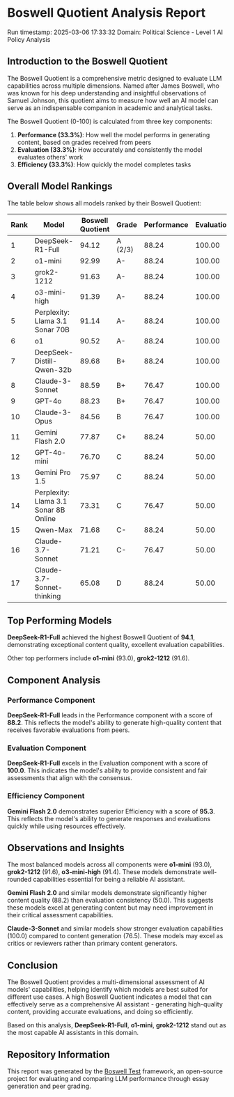 # Boswell Quotient Analysis Report

Run timestamp: 2025-03-06 17:33:32
Domain: Political Science - Level 1 AI Policy Analysis

## Introduction to the Boswell Quotient
The Boswell Quotient is a comprehensive metric designed to evaluate LLM capabilities across multiple dimensions. Named after James Boswell, who was known for his deep understanding and insightful observations of Samuel Johnson, this quotient aims to measure how well an AI model can serve as an indispensable companion in academic and analytical tasks.

The Boswell Quotient (0-100) is calculated from three key components:
1. **Performance (33.3%)**: How well the model performs in generating content, based on grades received from peers
2. **Evaluation (33.3%)**: How accurately and consistently the model evaluates others' work
3. **Efficiency (33.3%)**: How quickly the model completes tasks

## Overall Model Rankings
The table below shows all models ranked by their Boswell Quotient:

| Rank | Model | Boswell Quotient | Grade | Performance | Evaluation | Efficiency |
|------|-------|-----------------|-------|------------|------------|------------|
| 1 | DeepSeek-R1-Full | 94.12 | A (2/3) | 88.24 | 100.00 | N/A (0.00) |
| 2 | o1-mini | 92.99 | A- | 88.24 | 100.00 | 90.74 |
| 3 | grok2-1212 | 91.63 | A- | 88.24 | 100.00 | 86.68 |
| 4 | o3-mini-high | 91.39 | A- | 88.24 | 100.00 | 85.94 |
| 5 | Perplexity: Llama 3.1 Sonar 70B | 91.14 | A- | 88.24 | 100.00 | 85.22 |
| 6 | o1 | 90.52 | A- | 88.24 | 100.00 | 83.33 |
| 7 | DeepSeek-Distill-Qwen-32b | 89.68 | B+ | 88.24 | 100.00 | 80.84 |
| 8 | Claude-3-Sonnet | 88.59 | B+ | 76.47 | 100.00 | 89.30 |
| 9 | GPT-4o | 88.23 | B+ | 76.47 | 100.00 | 88.23 |
| 10 | Claude-3-Opus | 84.56 | B | 76.47 | 100.00 | 77.23 |
| 11 | Gemini Flash 2.0 | 77.87 | C+ | 88.24 | 50.00 | 95.31 |
| 12 | GPT-4o-mini | 76.70 | C | 88.24 | 50.00 | 91.81 |
| 13 | Gemini Pro 1.5 | 75.97 | C | 88.24 | 50.00 | 89.63 |
| 14 | Perplexity: Llama 3.1 Sonar 8B Online | 73.31 | C | 76.47 | 50.00 | 93.40 |
| 15 | Qwen-Max | 71.68 | C- | 88.24 | 50.00 | 76.78 |
| 16 | Claude-3.7-Sonnet | 71.21 | C- | 76.47 | 50.00 | 87.11 |
| 17 | Claude-3.7-Sonnet-thinking | 65.08 | D | 88.24 | 50.00 | 57.03 |

## Top Performing Models

**DeepSeek-R1-Full** achieved the highest Boswell Quotient of **94.1**, 
demonstrating exceptional content quality, excellent evaluation capabilities.

Other top performers include **o1-mini** (93.0), **grok2-1212** (91.6).

## Component Analysis

### Performance Component
**DeepSeek-R1-Full** leads in the Performance component with a score of **88.2**. This reflects the model's ability to generate high-quality content that receives favorable evaluations from peers.

### Evaluation Component
**DeepSeek-R1-Full** excels in the Evaluation component with a score of **100.0**. This indicates the model's ability to provide consistent and fair assessments that align with the consensus.

### Efficiency Component
**Gemini Flash 2.0** demonstrates superior Efficiency with a score of **95.3**. This reflects the model's ability to generate responses and evaluations quickly while using resources effectively.

## Observations and Insights
The most balanced models across all components were **o1-mini** (93.0), **grok2-1212** (91.6), **o3-mini-high** (91.4). These models demonstrate well-rounded capabilities essential for being a reliable AI assistant.

**Gemini Flash 2.0** and similar models demonstrate significantly higher content quality (88.2) than evaluation consistency (50.0). This suggests these models excel at generating content but may need improvement in their critical assessment capabilities.

**Claude-3-Sonnet** and similar models show stronger evaluation capabilities (100.0) compared to content generation (76.5). These models may excel as critics or reviewers rather than primary content generators.

## Conclusion
The Boswell Quotient provides a multi-dimensional assessment of AI models' capabilities, helping identify which models are best suited for different use cases. A high Boswell Quotient indicates a model that can effectively serve as a comprehensive AI assistant - generating high-quality content, providing accurate evaluations, and doing so efficiently.

Based on this analysis, **DeepSeek-R1-Full**, **o1-mini**, **grok2-1212** stand out as the most capable AI assistants in this domain.

## Repository Information
This report was generated by the [Boswell Test](https://github.com/referential-ai/boswell-test) framework, an open-source project for evaluating and comparing LLM performance through essay generation and peer grading.